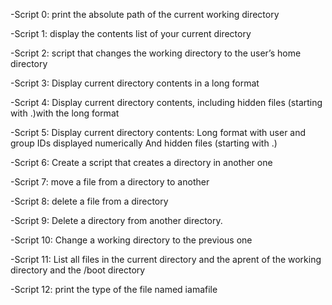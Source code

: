 -Script 0:
print the absolute path of the current working directory

-Script 1:
display the contents list of your current directory

-Script 2:
script that changes the working directory to the user’s home directory

-Script 3:
Display current directory contents in a long format

-Script 4:
Display current directory contents, including hidden files (starting with .)with the long format

-Script 5:
Display current directory contents: Long format with user and group IDs displayed numerically
 And hidden files (starting with .)

-Script 6:
Create a script that creates a directory in another one

-Script 7:
move a file from a directory to another

-Script 8:
delete a file from a directory

-Script 9:
Delete a directory from another directory.

-Script 10:
Change a working directory to the previous one

-Script 11:
List all files in the current directory and the aprent of the working directory and the /boot directory

-Script 12:
print the type of the file named iamafile    

